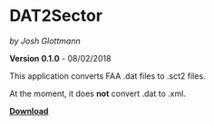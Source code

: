 # DAT2Sector
_by Josh Glottmann_

**Version 0.1.0** - 08/02/2018

This application converts FAA .dat files to .sct2 files. 

At the moment, it does **not** convert .dat to .xml. 

__[Download](https://github.com/glott/DAT2Sector/blob/master/DAT2Sector.jar?raw=true)__